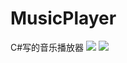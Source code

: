 ﻿# MusicPlayer
C#写的音乐播放器
<img src="https://raw.githubusercontent.com/JackLinD/MusicPlayer/master/resource/22.jpg">
<img src="https://raw.githubusercontent.com/JackLinD/MusicPlayer/master/resource/11.jpg">
